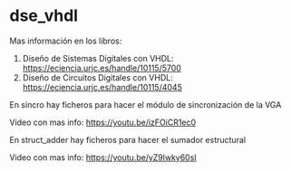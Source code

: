 # dse_vhdl
Mas información en los libros:


1. Diseño de Sistemas Digitales con VHDL: https://eciencia.urjc.es/handle/10115/5700
1. Diseño de Circuitos Digitales con VHDL: https://eciencia.urjc.es/handle/10115/4045

En sincro hay ficheros para hacer el módulo de sincronización de la VGA

Video con mas info: https://youtu.be/izFOiCR1ec0


En struct_adder hay ficheros para hacer el sumador estructural 

Video con mas info: https://youtu.be/yZ9lwky60sI


